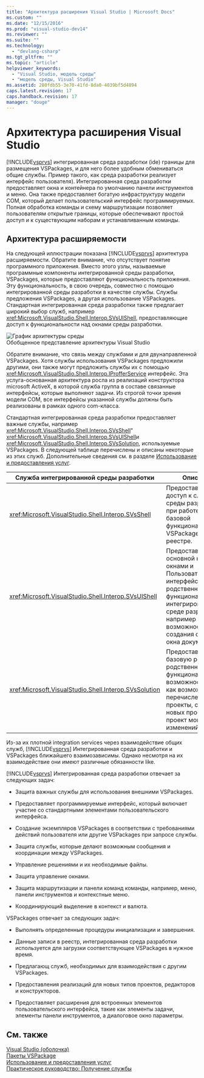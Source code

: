 ```yaml
---
title: "Архитектура расширения Visual Studio | Microsoft Docs"
ms.custom: ""
ms.date: "12/15/2016"
ms.prod: "visual-studio-dev14"
ms.reviewer: ""
ms.suite: ""
ms.technology: 
  - "devlang-csharp"
ms.tgt_pltfrm: ""
ms.topic: "article"
helpviewer_keywords: 
  - "Visual Studio, модель среды"
  - "модель среды, Visual Studio"
ms.assetid: 280fdb55-3e70-41fd-8da0-4039bf5d4894
caps.latest.revision: 17
caps.handback.revision: 17
manager: "douge"
---
```

# Архитектура расширения Visual Studio
[!INCLUDE[vsprvs](../code-quality/includes/vsprvs_md.md)] интегрированная среда разработки \(ide\) границы для размещения VSPackages, и для него более удобным обмениваться общие службы.  Пример такого, как среда разработки реализует интерфейс пользователя\).  Интегрированная среда разработки предоставляет окна и контейнера по умолчанию панели инструментов и меню.  Она также предоставляет богатую инфраструктуру модели COM, который делает пользовательский интерфейс программируемых.  Полная обработка команды и схему маршрутизации позволяет пользователям открытые границы, которые обеспечивают простой доступ и к существующим наборам и устанавливанным команды.  
  
## Архитектура расширяемости  
 На следующей иллюстрации показана [!INCLUDE[vsprvs](../code-quality/includes/vsprvs_md.md)] архитектура расширяемости.  Обратите внимание, что отсутствует понятие программного приложения.  Вместо этого узлы, называемые программные компоненты интегрированной среды разработки, VSPackages, которые предоставляют функциональность приложения.  Эту функциональность, в свою очередь, совместно с помощью интегрированной среды разработки в качестве службы.  Службы предложения VSPackages, а другая использование VSPackages.  Стандартная интегрированная среда разработки также предлагает широкий выбор служб, например <xref:Microsoft.VisualStudio.Shell.Interop.SVsUIShell>, предоставляющие доступ к функциональности над окнами среды разработки.  
  
 ![График архитектуры среды](~/extensibility/internals/media/environment.gif "environment")  
Обобщенное представление архитектуры Visual Studio  
  
 Обратите внимание, что связь между службами и для двунаправленной VSPackages.  Хотя службы использования VSPackages предложили другими, они также могут предложить службы их с помощью <xref:Microsoft.VisualStudio.Shell.Interop.IProfferService> интерфейс.  Эта услуга\-основанная архитектура росла из реализаций конструктора microsoft ActiveX, в которой служба группа в составе связанные интерфейсы, которые выполняют задачи.  Из строгой точки зрения модели COM, все интерфейсы указанной службы должны быть реализованы в рамках одного com\-класса.  
  
 Стандартная интегрированная среда разработки предоставляет важные службы, например <xref:Microsoft.VisualStudio.Shell.Interop.SVsShell>"  <xref:Microsoft.VisualStudio.Shell.Interop.SVsUIShell>и  <xref:Microsoft.VisualStudio.Shell.Interop.SVsSolution>, используемые VSPackages.  В следующей таблице перечислены и описаны некоторые из этих служб.  Дополнительные сведения см. в разделе [Использование и предоставления услуг](../extensibility/using-and-providing-services.md).  
  
|Служба интегрированной среды разработки|Описание|  
|---------------------------------------------|--------------|  
|<xref:Microsoft.VisualStudio.Shell.Interop.SVsShell>|Предоставляет доступ к службам среды разработки при работе с базовой функциональностью, VSPackages, и реестре.|  
|<xref:Microsoft.VisualStudio.Shell.Interop.SVsUIShell>|Предоставляет основной над окнами и Пользовательский интерфейс\-родственную функциональность в интегрированной среде разработки, например возможность создания средств и окна документа.|  
|<xref:Microsoft.VisualStudio.Shell.Interop.SVsSolution>|Предоставляет базовую решение\-родственную функциональные возможности, такие как возможность перечисления проекты, создания новых проектов, а проект монитора изменений.|  
  
 Из\-за их плотной integration services через взаимодействие общих служб, [!INCLUDE[vsprvs](../code-quality/includes/vsprvs_md.md)] Интегрированная среда разработки и VSPackages ближайшего взаимозависимы.  Однако несмотря на их взаимодействие они имеют различные обязанности like.  
  
 [!INCLUDE[vsprvs](../code-quality/includes/vsprvs_md.md)] Интегрированная среда разработки отвечает за следующих задач:  
  
-   Защита важных службы для использования внешними VSPackages.  
  
-   Предоставляет программируемые интерфейс, который включает участие со стандартными элементами пользовательского интерфейса.  
  
-   Создание экземпляров VSPackages в соответствии с требованиями действий пользователя или другие VSPackages при запросе службы.  
  
-   Защита службы, которые делают возможным сообщения и координации между VSPackages.  
  
-   Управление решениями и их необходимые файлы.  
  
-   Защита управление окнами.  
  
-   Защита маршрутизации и панели команд команды, например, меню, панели инструментов и контекстные меню.  
  
-   Координирующий выделение в контекст и валюта.  
  
 VSPackages отвечает за следующих задач:  
  
-   Выполнять определенные процедуры инициализации и завершения.  
  
-   Данные записи в реестр, интегрированная среда разработки используется для загрузки соответствующее VSPackages в нужное время.  
  
-   Предлагающ служб, необходимых для взаимодействия с другим VSPackages.  
  
-   Предоставления реализаций для новых типов проектов, редакторов и конструкторов.  
  
-   Предоставляет расширения для встроенных элементов пользовательского интерфейса, такие как элементы задачи, элементы панели инструментов, а диалоговое окно параметры.  
  
## См. также  
 [Visual Studio \(оболочка\)](../extensibility/internals/visual-studio-shell.md)   
 [Пакеты VSPackage](../extensibility/internals/vspackages.md)   
 [Использование и предоставления услуг](../extensibility/using-and-providing-services.md)   
 [Практическое руководство: Получение службы](../Topic/How%20to:%20Get%20a%20Service.md)